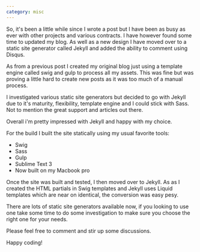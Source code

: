 ```yaml
---
category: misc
---
```


So, it's been a little while since I wrote a post but I have been as busy as ever with other projects and various contracts. I have however found some time to updated my blog. As well as a new design I have moved over to a static site generator called Jekyll and added the ability to comment using Disqus.

As from a previous post I created my original blog just using a template engine called swig and gulp to process all my assets. This was fine but was proving a little hard to create new posts as it was too much of a manual process.

I investigated various static site generators but decided to go with Jekyll due to it's maturity, flexibility, template engine and I could stick with Sass. Not to mention the great support and articles out there.

Overall i'm pretty impressed with Jekyll and happy with my choice.

For the build I built the site statically using my usual favorite tools:

- Swig
- Sass
- Gulp
- Sublime Text 3
- Now built on my Macbook pro

Once the site was built and tested, I then moved over to Jekyll. As as I created the HTML partials in Swig templates and Jekyll uses Liquid templates which are near on identical, the conversion was easy pesy.

There are lots of static site generators available now, if you looking to use one take some time to do some investigation to make sure you choose the right one for your needs.

Please feel free to comment and stir up some discussions.

Happy coding!